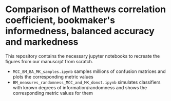 # Comparison of Matthews correlation coefficient, bookmaker's informedness, balanced accuracy and markedness

This repository contains the necessary jupyter notebooks to recreate the figures from our manuscrpt from scratch.

* `MCC_BM_BA_MK_samples.ipynb` samples millions of confusion matrices and plots the corresponding metric values 
* `BM_measures_randomness_MCC_and_MK_donot.ipynb` simulates classifiers with known degrees of information/randomness and shows the corresponding metric values for them

